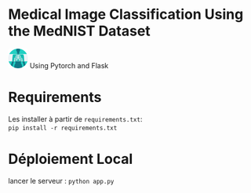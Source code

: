 # Medical Image Classification Using the MedNIST Dataset
<img src="logo.png" width="40" height = "40">
Using Pytorch and Flask




# Requirements
Les installer à partir de ``requirements.txt``:<br>
``pip install -r requirements.txt``
# Déploiement Local 
lancer le serveur :
``python app.py``
